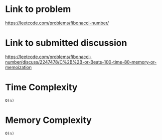 # Link to problem
https://leetcode.com/problems/fibonacci-number/

# Link to submitted discussion
https://leetcode.com/problems/fibonacci-number/discuss/2247478/C%2B%2B-or-Beats-100-time-80-memory-or-memoization

# Time Complexity
`O(n)`

# Memory Complexity
`O(n)`
